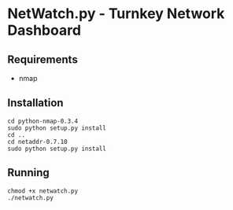 NetWatch.py - Turnkey Network Dashboard
=======================================

Requirements
-----------

- nmap

Installation
------------

    cd python-nmap-0.3.4
    sudo python setup.py install
    cd ..
    cd netaddr-0.7.10
    sudo python setup.py install

Running
-------

    chmod +x netwatch.py
    ./netwatch.py
